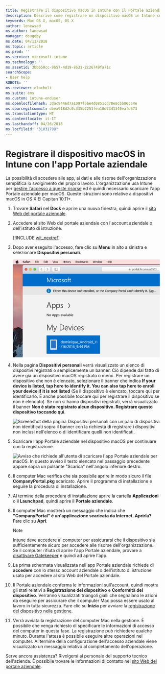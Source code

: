 ```yaml
---
title: Registrare il dispositivo macOS in Intune con il Portale aziendale | Microsoft Docs
description: Descrive come registrare un dispositivo macOS in Intune con l'app Portale aziendale
keywords: Mac OS X, macOS, OS X
author: lenewsad
ms.author: lanewsad
manager: dougeby
ms.date: 04/11/2018
ms.topic: article
ms.prod: ''
ms.service: microsoft-intune
ms.technology: ''
ms.assetid: 3bb659cc-9b57-4d19-8631-2c26749fa71c
searchScope:
- User help
ROBOTS: ''
ms.reviewer: elocholi
ms.suite: ems
ms.custom: intune-enduser
ms.openlocfilehash: 3dac9446d7a1097f5be4d0851cd78e8cbb86cc4e
ms.sourcegitcommit: dbea918d2c0c335b2251fea18d7341340eafd673
ms.translationtype: HT
ms.contentlocale: it-IT
ms.lasthandoff: 04/26/2018
ms.locfileid: "31831798"
---
```

# <a name="enroll-your-macos-device-in-intune-with-the-company-portal-app"></a>Registrare il dispositivo macOS in Intune con l'app Portale aziendale

La possibilità di accedere alle app, ai dati e alle risorse dell'organizzazione semplifica lo svolgimento del proprio lavoro. L'organizzazione usa Intune per [gestire l'accesso a queste risorse](what-happens-if-you-install-the-Company-Portal-app-and-enroll-your-device-in-intune-macos.md) ed è quindi necessario scaricare l'app Portale aziendale per macOS. Queste istruzioni sono relative a dispositivi macOS in OS X El Capitan 10.11+.


1. Trovare __Safari__ nel __Dock__ e aprire una nuova finestra, quindi aprire il [sito Web del portale aziendale](https://portal.manage.microsoft.com).

2. Accedere al sito Web del portale aziendale con l'account aziendale o dell'istituto di istruzione.

   [!INCLUDE [wit_nextref](includes/end-user-password-guidance.md)]


3. Dopo aver eseguito l'accesso, fare clic su **Menu** in alto a sinistra e selezionare **Dispositivi personali**.

   ![Screenshot della pagina di destinazione per il portale Web con il portale Web che mostra che non è possibile installare alcuna app, con il pulsante Dispositivi personali sotto.](./media/macOS_enroll_001_landing_page.png)

4. Nella pagina __Dispositivi personali__ verrà visualizzato un elenco di dispositivi registrati o semplicemente un banner. Ciò dipende dal fatto di avere già un dispositivo macOS registrato o meno. Per registrare un dispositivo che non è elencato, selezionare il banner che indica __If your device is listed, tap here to identify it. You can also tap here to enroll your device if it is not listed__ (Se il dispositivo è elencato, toccare qui per identificarlo. È anche possibile toccare qui per registrare il dispositivo se non è elencato). Se non si hanno dispositivi registrati, verrà visualizzato il banner **Non è stato registrato alcun dispositivo. Registrare questo dispositivo toccando qui.**

    ![Screenshot della pagina Dispositivi personali con un paio di dispositivi non identificati sopra il banner con la richiesta di registrare i dispositivi non inclusi nell'elenco o di identificare quelli non identificati.](./media/macOS_enroll_002_tap_here_banner.png)

5. Scaricare l'app Portale aziendale nel dispositivo macOS per continuare con la registrazione.

    ![Avviso che richiede all'utente di scaricare l'app Portale aziendale per macOS. In questo avviso il testo elencato nel passaggio precedente appare sopra un pulsante "Scarica" nell'angolo inferiore destro.](./media/macOS_enroll_IWP_CP_app_notice.png)

6. Il computer Mac verifica che sia possibile aprire in modo sicuro il file **CompanyPortal.pkg** scaricato. Aprire il programma di installazione e seguire la procedura di installazione.

7. Al termine della procedura di installazione aprire la cartella **Applicazioni** o il **Launchpad**, quindi aprire il **Portale aziendale**.

8. Il computer Mac mostrerà un messaggio che indica che **"CompanyPortal" è un'applicazione scaricata da Internet. Aprirla?** Fare clic su **Apri**.

   > [!NOTE]
   > Intune deve accedere al computer per assicurarsi che il dispositivo sia sufficientemente sicuro per accedere alle risorse dell'organizzazione. Se il computer rifiuta di aprire l'app Portale aziendale, provare a [disattivare Gatekeeper](https://support.apple.com/HT202491) e quindi ad aprire l'app.

9. La prima schermata visualizzata nell'app Portale aziendale richiede di **accedere** con lo stesso account aziendale o dell'istituto di istruzione usato per accedere al sito Web del Portale aziendale.

10. Il Portale aziendale conferma le informazioni sull'account, quindi mostra gli stati relativi a **Registrazione del dispositivo** e **Conformità del dispositivo**. Verranno visualizzati triangoli gialli che segnalano le azioni da eseguire per assicurare che il computer Mac possa essere usato al lavoro in tutta sicurezza. Fare clic su **Inizia** per avviare la [registrazione del dispositivo nella gestione](what-info-can-your-company-see-when-you-enroll-your-device-in-intune.md).

11. Verrà avviata la registrazione del computer Mac nella gestione. È possibile che venga richiesto di specificare le informazioni di accesso del computer in questa fase. La registrazione può richiedere qualche minuto. Durante l'attesa è possibile eseguire altre operazioni nel computer. Al termine della configurazione dell'accesso aziendale viene visualizzato un messaggio relativo al completamento dell'operazione.

Serve ancora assistenza? Rivolgersi al personale del supporto tecnico dell'azienda. È possibile trovare le informazioni di contatto nel [sito Web del portale aziendale](https://portal.manage.microsoft.com#HelpDeskDialog).
